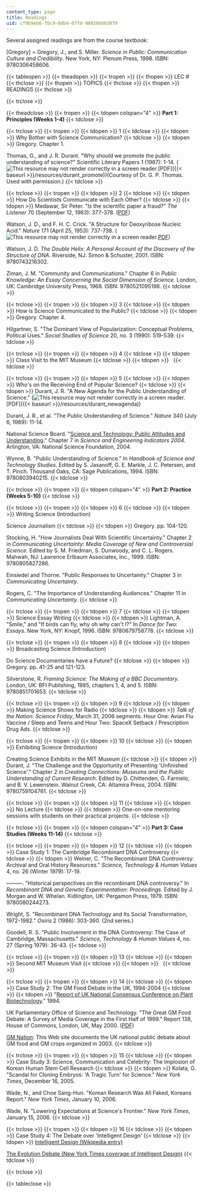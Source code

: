 ```yaml
---
content_type: page
title: Readings
uid: cf9b9eb6-fbc9-0db4-07fd-98020b603079
---
```


Several assigned readings are from the course textbook:

\[Gregory\] = Gregory, J., and S. Miller. _Science in Public: Communication Culture and Credibility_. New York, NY: Plenum Press, 1998. ISBN: 9780306458606.

{{< tableopen >}}
{{< theadopen >}}
{{< tropen >}}
{{< thopen >}}
LEC #
{{< thclose >}}
{{< thopen >}}
TOPICS
{{< thclose >}}
{{< thopen >}}
READINGS
{{< thclose >}}

{{< trclose >}}

{{< theadclose >}}
{{< tropen >}}
{{< tdopen colspan="4" >}}
**Part 1: Principles (Weeks 1-4)**
{{< tdclose >}}

{{< trclose >}}
{{< tropen >}}
{{< tdopen >}}
1
{{< tdclose >}}
{{< tdopen >}}
Why Bother with Science Communication?
{{< tdclose >}}
{{< tdopen >}}
Gregory. Chapter 1.  
  
Thomas, G., and J. R. Durant. "Why should we promote the public understanding of science?" Scientific Literary Papers 1 (1987): 1-14. (![This resource may not render correctly in a screen reader.](/images/inacessible.gif)[PDF]({{< baseurl >}}/resources/durant_promote))(Courtesy of Dr. G. P. Thomas. Used with permission.)
{{< tdclose >}}

{{< trclose >}}
{{< tropen >}}
{{< tdopen >}}
2
{{< tdclose >}}
{{< tdopen >}}
How Do Scientists Communicate with Each Other?
{{< tdclose >}}
{{< tdopen >}}
Medawar, Sir Peter. "Is the scientific paper a fraud?" _The Listener_ 70 (September 12, 1963): 377-378. ([PDF](http://maagar.openu.ac.il/opus/static/binaries/editor/bank66/medawar_paper_fraud_1.pdf))  
  
Watson, J. D., and F. H. C. Crick. "A Structure for Deoxyribose Nucleic Acid." _Nature_ 171 (April 25, 1953): 737-738. (![This resource may not render correctly in a screen reader.](/images/inacessible.gif)[PDF](http://www.nature.com/nature/dna50/watsoncrick.pdf))  
  
Watson, J. D. _The Double Helix: A Personal Account of the Discovery of the Structure of DNA_. Riverside, NJ: Simon & Schuster, 2001. ISBN: 9780743216302.  
  
Ziman, J. M. "Community and Communications." Chapter 6 in _Public Knowledge: An Essay Concerning the Social Dimension of Science_. London, UK: Cambridge University Press, 1968. ISBN: 9780521095198.
{{< tdclose >}}

{{< trclose >}}
{{< tropen >}}
{{< tdopen >}}
3
{{< tdclose >}}
{{< tdopen >}}
How is Science Communicated to the Public?
{{< tdclose >}}
{{< tdopen >}}
Gregory. Chapter 4.  
  
Hilgartner, S. "The Dominant View of Popularization: Conceptual Problems, Political Uses." _Social Studies of Science_ 20, no. 3 (1990): 519-539.
{{< tdclose >}}

{{< trclose >}}
{{< tropen >}}
{{< tdopen >}}
4
{{< tdclose >}}
{{< tdopen >}}
Class Visit to the MIT Museum
{{< tdclose >}}
{{< tdopen >}}
 
{{< tdclose >}}

{{< trclose >}}
{{< tropen >}}
{{< tdopen >}}
5
{{< tdclose >}}
{{< tdopen >}}
Who's on the Receiving End of Popular Science?
{{< tdclose >}}
{{< tdopen >}}
Durant, J. R. "A New Agenda for the Public Understanding of Science." (![This resource may not render correctly in a screen reader.](/images/inacessible.gif)[PDF]({{< baseurl >}}/resources/durant_newagenda))  
  
Durant, J. R., et al. "The Public Understanding of Science." _Nature_ 340 (July 6, 1989): 11-14.  
  
National Science Board. "[Science and Technology: Public Attitudes and Understanding](http://www.nsf.gov/statistics/seind04/c7/c7h.htm)." Chapter 7 in _Science and Engineering Indicators 2004_. Arlington, VA: National Science Foundation, 2004.  
  
Wynne, B. "Public Understanding of Science." In _Handbook of Science and Technology Studies_. Edited by S. Jasanoff, G. E. Markle, J. C. Petersen, and T. Pinch. Thousand Oaks, CA: Sage Publications, 1994. ISBN: 9780803940215.
{{< tdclose >}}

{{< trclose >}}
{{< tropen >}}
{{< tdopen colspan="4" >}}
**Part 2: Practice (Weeks 5-10)**
{{< tdclose >}}

{{< trclose >}}
{{< tropen >}}
{{< tdopen >}}
6
{{< tdclose >}}
{{< tdopen >}}
Writing Science (Introduction)  
  
Science Journalism
{{< tdclose >}}
{{< tdopen >}}
Gregory. pp. 104-120.  
  
Stocking, H. "How Journalists Deal With Scientific Uncertainty." Chapter 2 in _Communicating Uncertainty: Media Coverage of New and Controversial Science_. Edited by S. M. Friedman, S. Dunwoody, and C. L. Rogers. Mahwah, NJ: Lawrence Erlbaum Associates, Inc., 1999. ISBN: 9780805827286.  
  
Einsiedel and Thorne. "Public Responses to Uncertainty." Chapter 3 in _Communicating Uncertainty_.  
  
Rogers, C. "The Importance of Understanding Audiences." Chapter 11 in _Communicating Uncertainty._
{{< tdclose >}}

{{< trclose >}}
{{< tropen >}}
{{< tdopen >}}
7
{{< tdclose >}}
{{< tdopen >}}
Science Essay Writing
{{< tdclose >}}
{{< tdopen >}}
Lightman, A. "Smile," and "If birds can fly, why oh why can't I?" In _Dance for Two: Essays_. New York, NY: Knopf, 1996. ISBN: 9780679758778.
{{< tdclose >}}

{{< trclose >}}
{{< tropen >}}
{{< tdopen >}}
8
{{< tdclose >}}
{{< tdopen >}}
Broadcasting Science (Introduction)  
  
Do Science Documentaries have a Future?
{{< tdclose >}}
{{< tdopen >}}
Gregory. pp. 41-25 and 121-123.  
  
Silverstone, R. _Framing Science: The Making of a BBC Documentary_. London, UK: BFI Publishing, 1985, chapters 1, 4, and 5. ISBN: 9780851701653.
{{< tdclose >}}

{{< trclose >}}
{{< tropen >}}
{{< tdopen >}}
9
{{< tdclose >}}
{{< tdopen >}}
Making Science Shows for Radio
{{< tdclose >}}
{{< tdopen >}}
_Talk of the Nation: Science Friday_, March 31, 2006 segments. Hour One: Avian Flu Vaccine / Sleep and Teens and Hour Two: SpaceX Setback / Prescription Drug Ads.
{{< tdclose >}}

{{< trclose >}}
{{< tropen >}}
{{< tdopen >}}
10
{{< tdclose >}}
{{< tdopen >}}
Exhibiting Science (Introduction)  
  
Creating Science Exhibits in the MIT Museum
{{< tdclose >}}
{{< tdopen >}}
Durant, J. "The Challenge and the Opportunity of Presenting 'Unfinished Science'." Chapter 2 in _Creating Connections: Museums and the Public Understanding of Current Research_. Edited by D. Chittenden, G. Farmelo, and B. V. Lewenstein. Walnut Creek, CA: Altamira Press, 2004. ISBN: 9780759104761.
{{< tdclose >}}

{{< trclose >}}
{{< tropen >}}
{{< tdopen >}}
11
{{< tdclose >}}
{{< tdopen >}}
No Lecture
{{< tdclose >}}
{{< tdopen >}}
One-on-one mentoring sessions with students on their practical projects.
{{< tdclose >}}

{{< trclose >}}
{{< tropen >}}
{{< tdopen colspan="4" >}}
**Part 3: Case Studies (Weeks 11-14)**
{{< tdclose >}}

{{< trclose >}}
{{< tropen >}}
{{< tdopen >}}
12
{{< tdclose >}}
{{< tdopen >}}
Case Study 1: The Cambridge Recombinant DNA Controversy
{{< tdclose >}}
{{< tdopen >}}
Weiner, C. "The Recombinant DNA Controversy: Archival and Oral History Resources." _Science, Technology & Human Values_ 4, no. 26 (Winter 1979): 17-19.  
  
———. "Historical perspectives on the recombinant DNA controversy." In _Recombinant DNA and Genetic Experimentation: Proceedings_. Edited by J. Morgan and W. Whelan. Kidlington, UK: Pergamon Press, 1979. ISBN: 9780080244273.  
  
Wright, S. "Recombinant DNA Technology and Its Social Transformation, 1972-1982." _Osiris_ 2 (1986): 303-360. (2nd series.)  
  
Goodell, R. S. "Public Involvement in the DNA Controversy: The Case of Cambridge, Massachusetts." _Science, Technology & Human Values_ 4, no. 27 (Spring 1979): 36-43.
{{< tdclose >}}

{{< trclose >}}
{{< tropen >}}
{{< tdopen >}}
13
{{< tdclose >}}
{{< tdopen >}}
Second MIT Museum Visit
{{< tdclose >}}
{{< tdopen >}}
 
{{< tdclose >}}

{{< trclose >}}
{{< tropen >}}
{{< tdopen >}}
14
{{< tdclose >}}
{{< tdopen >}}
Case Study 2: The GM Food Debate in the UK, 1994-2004
{{< tdclose >}}
{{< tdopen >}}
"[Report of UK National Consensus Conference on Plant Biotechnology](http://journals.sagepub.com/doi/abs/10.1088/0963-6625/4/2/006)." 1994.  
  
UK Parliamentary Office of Science and Technology. "The Great GM Food Debate: A Survey of Media Coverage in the First Half of 1999." Report 138, House of Commons, London, UK, May 2000. ([PDF](https://post.parliament.uk/research-briefings/post-report-11/))  
  
[GM Nation](http://web.archive.org/web/20090212212418/http://srtp.org.uk/gmnat03.shtml): This Web site documents the UK national public debate about GM food and GM crops organized in 2003.
{{< tdclose >}}

{{< trclose >}}
{{< tropen >}}
{{< tdopen >}}
15
{{< tdclose >}}
{{< tdopen >}}
Case Study 3: Science, Communication and Celebrity: The Implosion of Korean Human Stem Cell Research
{{< tdclose >}}
{{< tdopen >}}
Kolata, G. "Scandal for Cloning Embryos: 'A Tragic Turn' for Science." _New York Times_, December 16, 2005.  
  
Wade, N., and Choe Sang-Hun. "Korean Research Was All Faked, Koreans Report." _New York Times_, January 10, 2006.  
  
Wade, N. "Lowering Expectations at Science's Frontier." _New York Times_, January 15, 2006.
{{< tdclose >}}

{{< trclose >}}
{{< tropen >}}
{{< tdopen >}}
16
{{< tdclose >}}
{{< tdopen >}}
Case Study 4: The Debate over 'Intelligent Design'
{{< tdclose >}}
{{< tdopen >}}
[Intelligent Design (Wikipedia entry)](http://en.wikipedia.org/wiki/Intelligent_Design)  
  
[The Evolution Debate (New York Times coverage of Intelligent Design)](http://www.nytimes.com/pages/science/sciencespecial2/index.html)
{{< tdclose >}}

{{< trclose >}}

{{< tableclose >}}